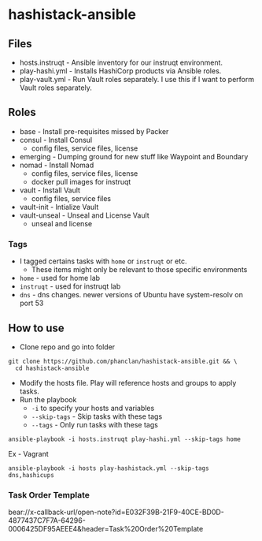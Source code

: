# hashistack-ansible

## Files
* hosts.instruqt - Ansible inventory for our instruqt environment.
* play-hashi.yml - Installs HashiCorp products via Ansible roles.
* play-vault.yml - Run Vault roles separately. I use this if I want to perform Vault roles separately.

## Roles
* base - Install pre-requisites missed by Packer
* consul - Install Consul
  * config files, service files, license
* emerging - Dumping ground for new stuff like Waypoint and Boundary
* nomad - Install Nomad
  * config files, service files, license
  * docker pull images for instruqt
* vault - Install Vault
  * config files, service files
* vault-init - Intialize Vault
* vault-unseal - Unseal and License Vault
  * unseal and license

### Tags
* I tagged certains tasks with `home` or `instruqt` or etc.
  * These items might only be relevant to those specific environments
* `home` - used for home lab
* `instruqt` - used for instruqt lab
* `dns` - dns changes. newer versions of Ubuntu have system-resolv on port 53

## How to use
* Clone repo and go into folder
```shell
git clone https://github.com/phanclan/hashistack-ansible.git && \
  cd hashistack-ansible
```

* Modify the hosts file. Play will reference hosts and groups to apply tasks.
* Run the playbook
  * `-i` to specify your hosts and variables
  * `--skip-tags` - Skip tasks with these tags
  * `--tags` - Only run tasks with these tags
```shell
ansible-playbook -i hosts.instruqt play-hashi.yml --skip-tags home
```

Ex - Vagrant
```
ansible-playbook -i hosts play-hashistack.yml --skip-tags dns,hashicups
```

### Task Order Template
bear://x-callback-url/open-note?id=E032F39B-21F9-40CE-BD0D-4877437C7F7A-64296-0006425DF95AEEE4&header=Task%20Order%20Template

